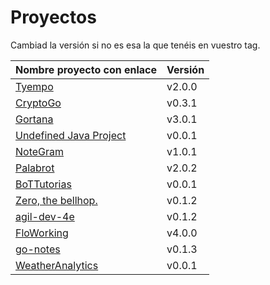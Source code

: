 # Proyectos

Cambiad la versión si no es esa la que tenéis en vuestro tag.

| Nombre proyecto con enlace                                       | Versión |
|------------------------------------------------------------------|---------|
| [Tyempo](https://github.com/Phyton-es-mi-typo/tyempo)                    | v2.0.0  |
| [CryptoGo](https://github.com/CriptoInfo/CryptoGo)                       | v0.3.1  |
| [Gortana](https://github.com/Pibes-GRX/Gortana)                         | v3.0.1  |
| [Undefined Java Project](https://github.com/tddgrupo4/TDD-Grupo-4)      | v0.0.1  |
| [NoteGram](https://github.com/NoteGramBot/NoteGram)                    | v1.0.1  |
|  [Palabrot](https://github.com/ScalaBot-Team/PalaBrot)                   | v2.0.2  |
|    [BoTTutorias](https://github.com/BoTTuros/BoTTutorias)                | v0.0.1  |
|    [Zero, the bellhop.](https://github.com/monium/zero)                | v0.1.2  |
|    [agil-dev-4e](https://github.com/Kobedinho/agil-dev-4e)                | v0.1.2  |
| [FloWorking](https://github.com/PalomitaTeam/FloWorking)              | v4.0.0  |
|    [go-notes](https://github.com/Golang-EC/go-notes)                     | v0.1.3  |
| [WeatherAnalytics](https://github.com/crislinfrajo/WeatherAnalytics)     | v0.0.1  | 
